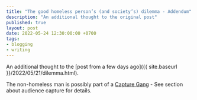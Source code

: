 ```yaml
---
title: "The good homeless person’s (and society’s) dilemma - Addendum"
description: "An additional thought to the original post"
published: true
layout: post
date: 2022-05-24 12:30:00:00 +0700
tags:
- blogging
- writing
---
```

An additional thought to the [post from a few days ago]({{ site.baseurl }}/2022/05/21/dilemma.html).

The non-homeless man is possibly part of a [Capture Gang](https://markjgsmith.substack.com/p/mark-smiths-newsletter-07-05-2022?s=w) - See section about audience capture for details.
